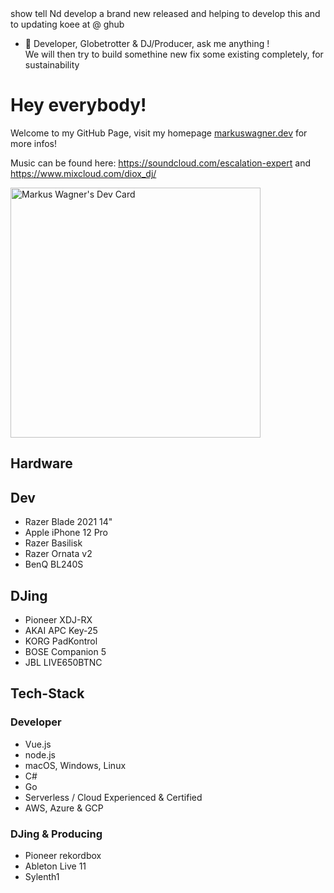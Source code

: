 <!--
**djdiox/djdiox** is a ✨ _special_ ✨ repository because its `README.md` (this file) appears on your GitHub profile.

Here are some ideas to get you started:

- 🔭 I’m currently working on ...
- 🌱 I’m currently learning ...
- 👯 I’m looking to collaborate on ...
- 🤔 I’m looking for help with ...
- 💬 Ask me about ...
- 📫 How to reach me: ...
- 😄 Pronouns: ...
- ⚡ Not only felt like dj and music enthusiasts 
--> show tell Nd develop a brand new released and helping to develop this and to updating koee at  @ ghub
- 💬 Developer, Globetrotter & DJ/Producer, ask me anything !<br /> We will then try to build somethine new fix some existing completely, for sustainability 

# Hey everybody!

Welcome to my GitHub Page, visit my homepage [markuswagner.dev](https://markuswagner.dev) for more infos!

Music can be found here: https://soundcloud.com/escalation-expert and https://www.mixcloud.com/diox_dj/

<a href="https://app.daily.dev/CloudCrusader_X"><img src="https://api.daily.dev/devcards/b835fdb47f1d4c9e8abef9ba763cf0d2.png?r=tme" width="400" alt="Markus Wagner's Dev Card"/></a>

## Hardware

## Dev
- Razer Blade 2021 14"
- Apple iPhone 12 Pro
- Razer Basilisk
- Razer Ornata v2
- BenQ BL240S


## DJing

- Pioneer XDJ-RX
- AKAI APC Key-25
- KORG PadKontrol
- BOSE Companion 5
- JBL LIVE650BTNC

## Tech-Stack

### Developer
- Vue.js
- node.js
- macOS, Windows, Linux
- C#
- Go
- Serverless / Cloud Experienced & Certified
- AWS, Azure & GCP

### DJing & Producing

- Pioneer rekordbox
- Ableton Live 11
- Sylenth1

